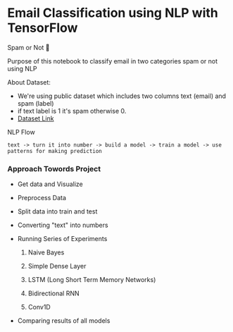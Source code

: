 # Email Classification using NLP with TensorFlow
Spam or Not 📧 

Purpose of this notebook to classify email in two categories spam or not using NLP

About Dataset:
- We're using public dataset which includes two columns text (email) and spam (label)
- if text label is 1 it's spam otherwise 0.
- [Dataset Link](https://www.kaggle.com/bagavathypriya/email-spam-dataset)

NLP Flow
```
text -> turn it into number -> build a model -> train a model -> use patterns for making prediction
```

### Approach Towords Project
- Get data and Visualize
- Preprocess Data
- Split data into train and test
- Converting "text" into numbers
- Running Series of Experiments
  1. Naive Bayes
  
  2. Simple Dense Layer
  
  3. LSTM (Long Short Term Memory Networks)
  
  4. Bidirectional RNN
  
  5. Conv1D
  
- Comparing results of all models

